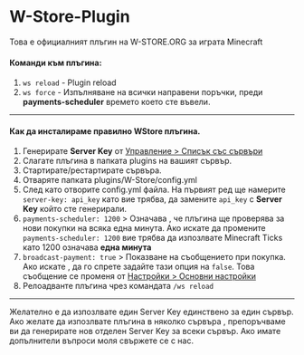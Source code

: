 # W-Store-Plugin
Това е официалният плъгин на W-STORE.ORG за играта Minecraft

<h4>Команди към плъгина:</h4>

<ol>
  <li><code>ws reload</code> - Plugin reload</li>
  <li><code>ws force</code> - Изпълняване на всички направени поръчки, преди <b>payments-scheduler</b> времето което сте въвели.</li>
</ol>
<hr>
<h4>Как да инсталираме правилно WStore плъгина.</h4>

<ol>
  <li>Генерирате <b>Server Key</b> от <a href="https://panel.w-store.org/servers/" target="_blank" rel="noopener">Управление &gt; Списък със сървъри</a></li>
  <li>Слагате плъгина в папката plugins на вашият сървър.</li>
  <li>Стартирате/рестартирате сървъра.</li>
  <li>Отваряте папката plugins/W-Store/config.yml</li>
  <li>След като отворите config.yml файла. На първият ред ще намерите <code> server-key: api_key</code> като вие трябва, да замените <code>api_key</code> с <b>Server Key</b> който сте генерирали.</li>
  <li><code>payments-scheduler: 1200</code> &gt; Означава , че плъгина ще проверява за нови покупки на всяка една минута. Ако искате да промените <code>payments-scheduler: 1200</code> вие трябва да изпозлвате Minecraft Ticks като 1200 означава <b>една минута</b></li>
  <li><code>broadcast-payment: true</code> &gt; Показване на съобщението при покупка. Ако искате , да го спрете задайте тази опция на <code>false</code>. Това съобщение се променя от <a href="settings/settings.php" target="_blank" rel="noopener">Настройки &gt; Основни настройки</a></li>
  <li>Релоадванте плъгина чрез командата <code>/ws reload </code></li>
</ol>

<hr>
Желателно е да изпозлвате един Server Key единствено за един сървър. Ако желате да изпозлвате плъгина в няколко сървъра , препоръчваме ви да генерирате нов отделен Server Key за всеки сървър.
Ако имате допълнители въпроси моля свържете се с нас.
